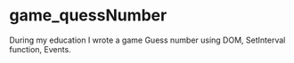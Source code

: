 # game_quessNumber

During my education I wrote a game Guess number using DOM, SetInterval function, Events.

